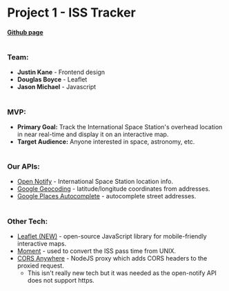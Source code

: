 # Project 1 - ISS Tracker

#### [Github page](https://jason-michael.github.io/project1/)

#

### Team:
- **Justin Kane** - Frontend design
- **Douglas Boyce** - Leaflet
- **Jason Michael** - Javascript

#

### MVP:
- **Primary Goal:** Track the International Space Station's overhead location in near real-time and display it on an interactive map.
- **Target Audience:** Anyone interested in space, astronomy, etc.

#

### Our APIs:
- [Open Notify](http://open-notify.org/) - International Space Station location info.
- [Google Geocoding](https://developers.google.com/maps/documentation/geocoding/start) - latitude/longitude coordinates from addresses.
- [Google Places Autocomplete](https://developers.google.com/maps/documentation/javascript/examples/places-autocomplete) - autocomplete street addresses.

#

### Other Tech:
- [Leaflet (NEW)](https://leafletjs.com/) - open-source JavaScript library for mobile-friendly interactive maps.
- [Moment](https://momentjs.com/docs/#/parsing/now/) - used to convert the ISS pass time from UNIX.
- [CORS Anywhere](https://github.com/Rob--W/cors-anywhere) - NodeJS proxy which adds CORS headers to the proxied request.
    - This isn't really new tech but it was needed as the open-notify API does not support https.

